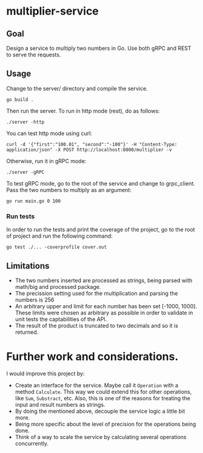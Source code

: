 # multiplier-service

## Goal

Design a service to multiply two numbers in Go. Use both gRPC
and REST to serve the requests.

## Usage

Change to the server/ directory and compile the service.

```
go build .
```
Then run the server. To run in http mode (rest), do as 
follows:
```
./server -http
```
You can test http mode using curl: 
```
curl -d '{"first":"100.01", "second":"-100"}' -H "Content-Type: application/json" -X POST http://localhost:8000/multiplier -v
```
Otherwise, run it in gRPC mode:

```
./server -gRPC
```

To test gRPC mode, go to the root of the service and change to grpc_client. Pass the two numbers to multiply as an 
argument:
```
go run main.go 0 100
```
### Run tests
In order to run the tests and print the coverage of the project, go to the root of project and run the following command:
```
go test ./... -coverprofile cover.out
```
## Limitations
- The two numbers inserted are processed as strings, being parsed with math/big and processed package.
- The precission setting used for the multiplication and parsing the numbers is 256 
- An arbitrary upper and limit for each number has been set [-1000, 1000]. These limits were chosen as arbitrary as possible in order to validate in unit tests the captabilities
of the API.
- The result of the product is truncated to two decimals and 
so it is returned.

# Further work and considerations.
I would improve this project by:
- Create an interface for the service. Maybe call it `Operation` with a method `Calculate`. This way we could 
extend this for other operations, like `Sum`, `Substract`, etc. Also, this is one of the reasons for treating the 
input and result numbers as strings.
- By doing the mentioned above, decouple the service logic a 
little bit more.
- Being more specific about the level of precision for the
operations being done.
- Think of a way to scale the service by calculating several
operations concurrently.


